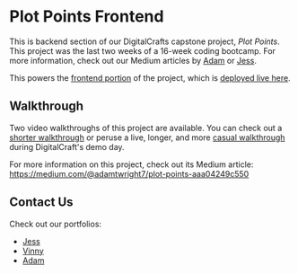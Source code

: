 # Plot Points Frontend

This is backend section of our DigitalCrafts capstone project, _Plot Points_. This project was the last two weeks of a 16-week coding bootcamp. For more information, check out our Medium articles by [Adam](https://medium.com/@adamtwright7/plot-points-aaa04249c550) or [Jess](https://medium.com/@jessbecoding/plot-points-ea134ed6b7ab).

This powers the [frontend portion](https://github.com/adamtwright7/capstone-frontend) of the project, which is [deployed live here](https://plotpointsfrontend.onrender.com/).

## Walkthrough

Two video walkthroughs of this project are available. You can check out a [shorter walkthrough](https://youtu.be/LqhxF0qSRuo) or peruse a live, longer, and more [casual walkthrough](https://youtu.be/Egn-3iW0Ft0) during DigitalCraft's demo day.

For more information on this project, check out its Medium article: https://medium.com/@adamtwright7/plot-points-aaa04249c550

## Contact Us

Check out our portfolios:

- [Jess](https://www.jessbecoding.com/)
- [Vinny](https://vincents-portfolio.com/)
- [Adam](https://adamtwright7.github.io/)
